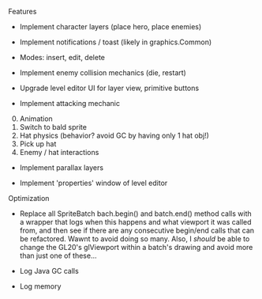 Features

* Implement character layers (place hero, place enemies)

* Implement notifications / toast (likely in graphics.Common)

* Modes: insert, edit, delete

* Implement enemy collision mechanics (die, restart)

* Upgrade level editor UI for layer view, primitive buttons

* Implement attacking mechanic

 0. Animation
 0. Switch to bald sprite
 0. Hat physics (behavior? avoid GC by having only 1 hat obj!)
 0. Pick up hat
 0. Enemy / hat interactions

* Implement parallax layers

* Implement 'properties' window of level editor

Optimization
* Replace all SpriteBatch bach.begin() and batch.end() method calls with a wrapper that logs when this happens and what viewport it was called from, and then see if there are any consecutive begin/end calls that can be refactored. Wawnt to avoid doing so many. Also, I *should* be able to change the GL20's glViewport within a batch's drawing and avoid more than just one of these...

* Log Java GC calls

* Log memory